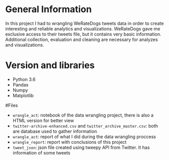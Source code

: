 # General Information

In this project I had to wrangling WeRateDogs tweets data in order to create interesting and reliable analytics and visualizations. WeRateDogs gave me exclusive access to their tweets file, but it contains very basic information. Additional collection, evaluation and cleaning are necessary for analyzes and visualizations.

# Version and libraries

- Python 3.6
- Pandas
- Numpy
- Matplotlib

#Files

- `wrangle_act`: notebook of the data wrangling project, there is also a HTML version for better view
- `twitter-archive-enhanced.csv` and `twitter_archive_master.csv`: both are database used to gather information
- `wrangle_act`: report of what I did during the data wrangling proccess
- `wrangle_report`: report with conclusions of this project
- `tweet_json`: json file created using tweepy API from Twitter. It has information of some tweets
